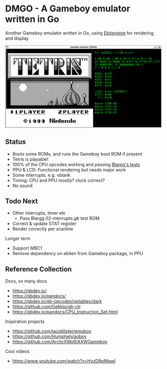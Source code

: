 # DMGO - A Gameboy emulator written in Go

Another Gameboy emulator written in Go, using [Ebitengine](https://ebitengine.org/) for rendering and display

![screen](./etc/screens/tetris-0.png)

## Status

- Boots some ROMs, and runs the Gameboy boot ROM if present
- Tetris is playable!
- 100% of the CPU opcodes working and passing [Blargg's tests](https://github.com/retrio/gb-test-roms)
- PPU & LCD: Functional rendering but needs major work
- Some interrupts, e.g. vblank
- Timing: CPU and PPU mostly? clock correct?
- No sound

## Todo Next

- Other interrupts, timer etc
  - Pass Blargg _02-interrupts.gb_ test ROM
- Correct & update STAT register
- Render correctly per scanline

Longer term

- Support MBC1
- Remove dependency on ebiten from Gameboy package, in PPU

## Reference Collection

Docs, so many docs

- https://gbdev.io/
- https://gbdev.io/pandocs/
- https://gbdev.io/gb-opcodes/optables/dark
- https://github.com/Gekkio/gb-ctr
- https://gbdev.io/pandocs/CPU_Instruction_Set.html

Inspiration projects

- https://github.com/jacoblister/emuboy
- https://github.com/Humpheh/goboy
- https://github.com/ArcticXWolf/AXWGameboy

Cool videos

- https://www.youtube.com/watch?v=HyzD8pNlpwI
